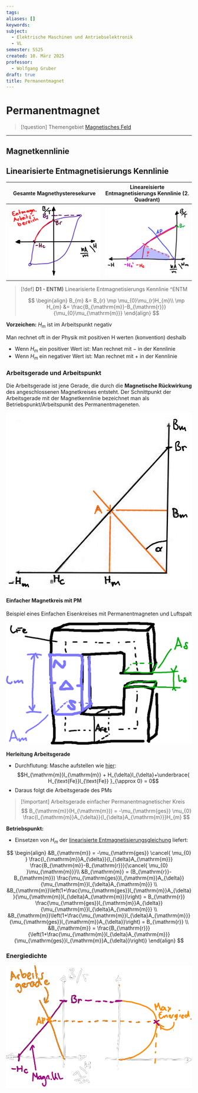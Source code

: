 ```yaml
---
tags: 
aliases: []
keywords: 
subject:
  - Elektrische Maschinen und Antriebselektronik
  - VL
semester: SS25
created: 10. März 2025
professor:
  - Wolfgang Gruber
draft: true
title: Permanentmagnet
---
```

 

# Permanentmagnet

> [!question] Themengebiet [Magnetisches Feld](../Elektrotechnik/Magnetisches%20Feld.md)

---

## Magnetkennlinie

## Linearisierte Entmagnetisierungs Kennlinie

| Gesamte Magnethysteresekurve                 | **Lineareisierte** Entmagnetisierungs Kennlinie (2. Quadrant) |
| -------------------------------------------- | ------------------------------------------------------------- |
| ![invert_dark\|400](../assets/EntMagnKL.png) | ![invert_dark\|400](../assets/EntMagnKL2.png)                 |

> [!def] **D1 - ENTM)** Linearisierte Entmagnetisierungs Kennlinie ^ENTM
>
> $$
> \begin{align}
> B_{m} &= B_{r} \mp \mu_{0}\mu_{r}H_{m}\\
> \mp H_{m} &= \frac{B_{\mathrm{m}}-B_{\mathrm{r}}}{\mu_{0}\mu_{\mathrm{m}}}
> \end{align}
> $$

**Vorzeichen:** $H_{m}$ ist im Arbeitspunkt negativ

Man rechnet oft in der Physik mit positiven H werten (konvention) deshalb 

- Wenn $H_{m}$ ein positiver Wert ist: Man rechnet mit $-$ in der Kennlinie
- Wenn $H_{m}$ ein negativer Wert ist: Man rechnet mit $+$ in der Kennlinie

### Arbeitsgerade und Arbeitspunkt

Die Arbeitsgerade ist jene Gerade, die durch die **Magnetische Rückwirkung** des angeschlossenen Magnetkreises entsteht. Der Schnittpunkt der Arbeitsgerade mit der Magnetkennlinie bezeichnet man als Betriebspunkt/Arbeitspunkt des Permanentmageneten.

![invert_dark|300](assets/ArbeitsgeradePM.png)

#### Einfacher Magnetkreis mit PM

Beispiel eines Einfachen Eisenkreises mit Permanentmagneten und Luftspalt

![invert_dark|400](../assets/EinfPMMagnKreis.png)

**Herleitung Arbeitsgerade**

- Durchflutung: Masche aufstellen wie [hier](../Elektrotechnik/Maschinen/Magnetkreis.md#^MK-EX-3):
$$H_{\mathrm{m}}l_{\mathrm{m}} + H_{\delta}l_{\delta}+\underbrace{ H_{\text{Fe}}l_{\text{Fe}} }_{\approx 0} = 0$$
- Daraus folgt die Arbeitsgerade des PMs

> [!important] Arbeitsgerade einfacher Permanentmagnetischer Kreis
> $$
> B_{\mathrm{m}}(H_{\mathrm{m}}) = -\mu_{\mathrm{ges}} \mu_{0} \frac{l_{\mathrm{m}}A_{\delta}}{l_{\delta}A_{\mathrm{m}}}H_{m}
> $$

**Betriebspunkt:**

- Einsetzen von $H_{m}$ der [linearisierte Entmagnetisierungsgleichung](#^ENTM) liefert:

$$
\begin{align}
&B_{\mathrm{m}} = -\mu_{\mathrm{ges}} \cancel{ \mu_{0} } \frac{l_{\mathrm{m}}A_{\delta}}{l_{\delta}A_{\mathrm{m}}} \frac{B_{\mathrm{m}}-B_{\mathrm{r}}}{\cancel{ \mu_{0} }\mu_{\mathrm{m}}}\\
&B_{\mathrm{m}} = (B_{\mathrm{r}}-B_{\mathrm{m}}) \frac{\mu_{\mathrm{ges}}l_{\mathrm{m}}A_{\delta}}{\mu_{\mathrm{m}}l_{\delta}A_{\mathrm{m}}} \\
&B_{\mathrm{m}}\left(1+\frac{\mu_{\mathrm{ges}}l_{\mathrm{m}}A_{\delta}}{\mu_{\mathrm{m}}l_{\delta}A_{\mathrm{m}}}\right) = B_{\mathrm{r}} \frac{\mu_{\mathrm{ges}}l_{\mathrm{m}}A_{\delta}}{\mu_{\mathrm{m}}l_{\delta}A_{\mathrm{m}}} \\
&B_{\mathrm{m}}\left(1+\frac{\mu_{\mathrm{m}}l_{\delta}A_{\mathrm{m}}}{\mu_{\mathrm{ges}}l_{\mathrm{m}}A_{\delta}}\right) = B_{\mathrm{r}} \\
&B_{\mathrm{m}} = \frac{B_{\mathrm{r}}}{\left(1+\frac{\mu_{\mathrm{m}}l_{\delta}A_{\mathrm{m}}}{\mu_{\mathrm{ges}}l_{\mathrm{m}}A_{\delta}}\right)}
\end{align}
$$


### Energiedichte

![invert_light|400](../Elektrotechnik/assets/MagnetKLundEnergie.png)
